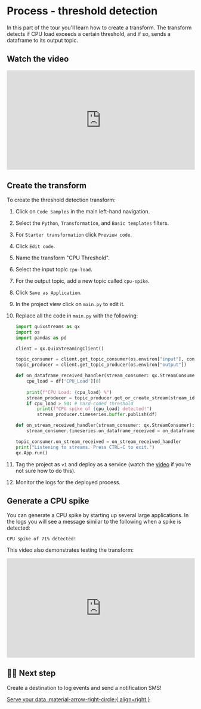 # Process - threshold detection

In this part of the tour you'll learn how to create a transform. The transform detects if CPU load exceeds a certain threshold, and if so, sends a dataframe to its output topic.

## Watch the video

<div style="position: relative; padding-bottom: 52.85880980163361%; height: 0;"><iframe src="https://www.loom.com/embed/fc97798c574b4efda77759df0351f844?sid=fa2ddd8d-ba22-4d75-8f24-26c0bcb387c5" frameborder="0" webkitallowfullscreen mozallowfullscreen allowfullscreen style="position: absolute; top: 0; left: 0; width: 100%; height: 100%;"></iframe></div>

## Create the transform

To create the threshold detection transform:

1. Click on `Code Samples` in the main left-hand navigation. 
2. Select the `Python`, `Transformation`, and `Basic templates` filters.
3. For `Starter transformation` click `Preview code`.
4. Click `Edit code`.
5. Name the transform "CPU Threshold".
6. Select the input topic `cpu-load`.
7. For the output topic, add a new topic called `cpu-spike`.
8. Click `Save as Application`.
9. In the project view click on `main.py` to edit it.
10. Replace all the code in `main.py` with the following:

    ```python
    import quixstreams as qx
    import os
    import pandas as pd

    client = qx.QuixStreamingClient()

    topic_consumer = client.get_topic_consumer(os.environ["input"], consumer_group = "empty-transformation")
    topic_producer = client.get_topic_producer(os.environ["output"])

    def on_dataframe_received_handler(stream_consumer: qx.StreamConsumer, df: pd.DataFrame):
        cpu_load = df['CPU_Load'][0]
        
        print(f"CPU Load: {cpu_load} %")    
        stream_producer = topic_producer.get_or_create_stream(stream_id = stream_consumer.stream_id)
        if cpu_load > 50: # hard-coded threshold
            print(f"CPU spike of {cpu_load} detected!")
            stream_producer.timeseries.buffer.publish(df)

    def on_stream_received_handler(stream_consumer: qx.StreamConsumer):
        stream_consumer.timeseries.on_dataframe_received = on_dataframe_received_handler

    topic_consumer.on_stream_received = on_stream_received_handler
    print("Listening to streams. Press CTRL-C to exit.")
    qx.App.run()
    ```

11. Tag the project as `v1` and deploy as a service (watch the [video](#watch-the-video) if you're not sure how to do this).
12. Monitor the logs for the deployed process.

## Generate a CPU spike

You can generate a CPU spike by starting up several large applications. In the logs you will see a message similar to the following when a spike is detected:

```
CPU spike of 71% detected!
```

This video also demonstrates testing the transform:

<div style="position: relative; padding-bottom: 52.686915887850475%; height: 0;"><iframe src="https://www.loom.com/embed/b0d029a97aca41579dc8aaea2a9fccff?sid=c69a89b9-5222-4c47-97fe-e520995621de" frameborder="0" webkitallowfullscreen mozallowfullscreen allowfullscreen style="position: absolute; top: 0; left: 0; width: 100%; height: 100%;"></iframe></div>

## 🏃‍♀️ Next step

Create a destination to log events and send a notification SMS!

[Serve your data :material-arrow-right-circle:{ align=right }](./serve-sms.md)
